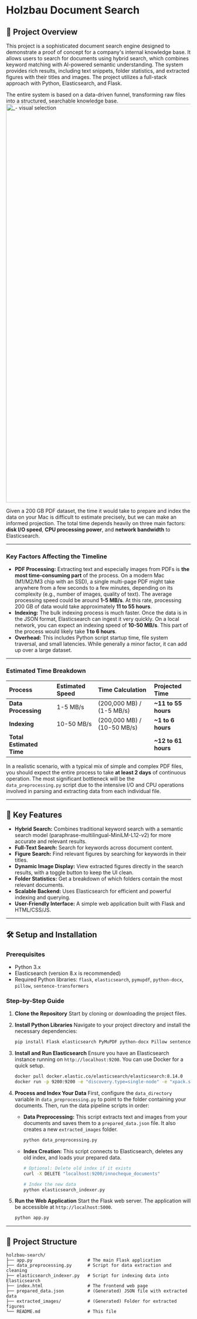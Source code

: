
# Holzbau Document Search

## 📄 Project Overview

This project is a sophisticated document search engine designed to demonstrate a proof of concept for a company's internal knowledge base. It allows users to search for documents using hybrid search, which combines keyword matching with AI-powered semantic understanding. The system provides rich results, including text snippets, folder statistics, and extracted figures with their titles and images. The project utilizes a full-stack approach with Python, Elasticsearch, and Flask.

The entire system is based on a data-driven funnel, transforming raw files into a structured, searchable knowledge base.
<img width="1001" height="1088" alt="_- visual selection" src="https://github.com/user-attachments/assets/d1f56ca2-3c38-4248-9214-6609c29ec2ae" />


Given a 200 GB PDF dataset, the time it would take to prepare and index the data on your Mac is difficult to estimate precisely, but we can make an informed projection. The total time depends heavily on three main factors: **disk I/O speed**, **CPU processing power**, and **network bandwidth** to Elasticsearch.

---

### Key Factors Affecting the Timeline

* **PDF Processing:** Extracting text and especially images from PDFs is **the most time-consuming part** of the process. On a modern Mac (M1/M2/M3 chip with an SSD), a single multi-page PDF might take anywhere from a few seconds to a few minutes, depending on its complexity (e.g., number of images, quality of text). The average processing speed could be around **1-5 MB/s**. At this rate, processing 200 GB of data would take approximately **11 to 55 hours**.
* **Indexing:** The bulk indexing process is much faster. Once the data is in the JSON format, Elasticsearch can ingest it very quickly. On a local network, you can expect an indexing speed of **10-50 MB/s**. This part of the process would likely take **1 to 6 hours**.
* **Overhead:** This includes Python script startup time, file system traversal, and small latencies. While generally a minor factor, it can add up over a large dataset.

---

### Estimated Time Breakdown

| Process | Estimated Speed | Time Calculation | Projected Time |
| :--- | :--- | :--- | :--- |
| **Data Processing** | 1-5 MB/s | (200,000 MB) / (1-5 MB/s) | **~11 to 55 hours** |
| **Indexing** | 10-50 MB/s | (200,000 MB) / (10-50 MB/s) | **~1 to 6 hours** |
| **Total Estimated Time** | | | **~12 to 61 hours** |

In a realistic scenario, with a typical mix of simple and complex PDF files, you should expect the entire process to take **at least 2 days** of continuous operation. The most significant bottleneck will be the `data_preprocessing.py` script due to the intensive I/O and CPU operations involved in parsing and extracting data from each individual file.

-----

## 🚀 Key Features

  * **Hybrid Search:** Combines traditional keyword search with a semantic search model (paraphrase-multilingual-MiniLM-L12-v2) for more accurate and relevant results.
  * **Full-Text Search:** Search for keywords across document content.
  * **Figure Search:** Find relevant figures by searching for keywords in their titles.
  * **Dynamic Image Display:** View extracted figures directly in the search results, with a toggle button to keep the UI clean.
  * **Folder Statistics:** Get a breakdown of which folders contain the most relevant documents.
  * **Scalable Backend:** Uses Elasticsearch for efficient and powerful indexing and querying.
  * **User-Friendly Interface:** A simple web application built with Flask and HTML/CSS/JS.

-----

## 🛠️ Setup and Installation

### Prerequisites

  * Python 3.x
  * Elasticsearch (version 8.x is recommended)
  * Required Python libraries: `flask`, `elasticsearch`, `pymupdf`, `python-docx`, `pillow`, `sentence-transformers`

### Step-by-Step Guide

1.  **Clone the Repository**
    Start by cloning or downloading the project files.

2.  **Install Python Libraries**
    Navigate to your project directory and install the necessary dependencies:

    ```bash
    pip install Flask elasticsearch PyMuPDF python-docx Pillow sentence-transformers
    ```

3.  **Install and Run Elasticsearch**
    Ensure you have an Elasticsearch instance running on `http://localhost:9200`. You can use Docker for a quick setup.

    ```bash
    docker pull docker.elastic.co/elasticsearch/elasticsearch:8.14.0
    docker run -p 9200:9200 -e "discovery.type=single-node" -e "xpack.security.enabled=false" docker.elastic.co/elasticsearch/elasticsearch:8.14.0
    ```

4.  **Process and Index Your Data**
    First, configure the `data_directory` variable in `data_preprocessing.py` to point to the folder containing your documents. Then, run the data pipeline scripts in order:

      * **Data Preprocessing:** This script extracts text and images from your documents and saves them to a `prepared_data.json` file. It also creates a new `extracted_images` folder.
        ```bash
        python data_preprocessing.py
        ```
      * **Index Creation:** This script connects to Elasticsearch, deletes any old index, and loads your prepared data.
        ```bash
        # Optional: Delete old index if it exists
        curl -X DELETE "localhost:9200/innocheque_documents"

        # Index the new data
        python elasticsearch_indexer.py
        ```

5.  **Run the Web Application**
    Start the Flask web server. The application will be accessible at `http://localhost:5000`.

    ```bash
    python app.py
    ```

-----

## 📂 Project Structure

```
holzbau-search/
├── app.py                     # The main Flask application
├── data_preprocessing.py      # Script for data extraction and cleaning
├── elasticsearch_indexer.py   # Script for indexing data into Elasticsearch
├── index.html                 # The frontend web page
├── prepared_data.json         # (Generated) JSON file with extracted data
├── extracted_images/          # (Generated) Folder for extracted figures
└── README.md                  # This file
```

